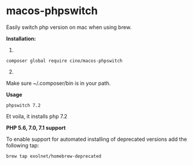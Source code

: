 # macos-phpswitch
Easily switch php version on mac when using brew.


**Installation:**

1.
``composer global require cino/macos-phpswitch``

2.
Make sure ~/.composer/bin is in your path.

**Usage**

``phpswitch 7.2``

Et voila, it installs php 7.2


**PHP 5.6, 7.0, 7.1 support**

To enable support for automated installing of deprecated versions add the following tap:

``brew tap exolnet/homebrew-deprecated``

